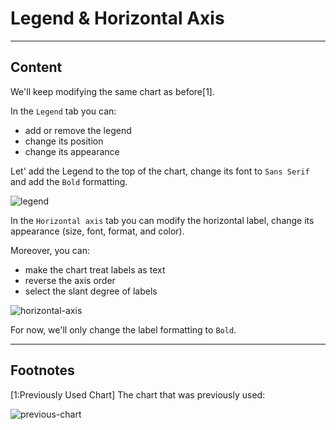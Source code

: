 ﻿---
author: Stefan-Stojanovic

type: normal

category: how to

---

# Legend & Horizontal Axis

---
## Content

We'll keep modifying the same chart as before[1].

In the `Legend` tab you can:
- add or remove the legend
- change its position
- change its appearance

Let' add the Legend to the top of the chart, change its font to `Sans Serif` and add the `Bold` formatting.

![legend](https://img.enkipro.com/3af131f04ab23f8f0048ca597358558b.png)

In the `Horizontal axis` tab you can modify the horizontal label, change its appearance (size, font, format, and color).

Moreover, you can:
- make the chart treat labels as text
- reverse the axis order
- select the slant degree of labels

![horizontal-axis](https://img.enkipro.com/32939d1aa850f37458c5528f599e72fe.png)

For now, we'll only change the label formatting to `Bold`.

---
## Footnotes

[1:Previously Used Chart]
The chart that was previously used:

![previous-chart](https://img.enkipro.com/227c843860c60bb62288a9546c1d067b.png)